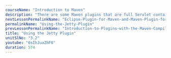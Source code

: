 ```yaml
---
courseName: "Introduction to Maven"
description: "There are some Maven plugins that are full Servlet containers. We'll look at an example: the Jetty plugin, and we'll see how it makes developing web applications easier."
nextLessonPermalinkName: "Eclipse-Plugin-for-Maven-and-Maven-Plugin-for-Eclipse"
permalinkName: "Using-the-Jetty-Plugin"
prevLessonPermalinkName: "Introduction-to-Plugins-with-the-Maven-Compiler-Plugin"
title: "Using the Jetty Plugin"
unitSlNo: "3.2"
youtube: "6sIhJuaZhF0"
duration: 574
---
```

